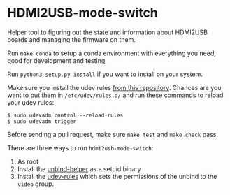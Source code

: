 # HDMI2USB-mode-switch

Helper tool to figuring out the state and information about HDMI2USB boards and
managing the firmware on them.

Run `make conda` to setup a conda environment with everything you need, good
for development and testing.

Run `python3 setup.py install` if you want to install on your system.

Make sure you install the udev rules [from this
repository](https://github.com/litex-hub/litex-buildenv-udev). Chances are you
want to put them in `/etc/udev/rules.d/` and run these commands to reload your
udev rules:

    $ sudo udevadm control --reload-rules
    $ sudo udevadm trigger

Before sending a pull request, make sure `make test` and `make check` pass.

There are three ways to run `hdmi2usb-mode-switch`:

 1. As root
 1. Install the
 [unbind-helper](https://github.com/timvideos/HDMI2USB-mode-switch/blob/master/unbind-helper.c)
 as a setuid binary
 1. Install the
 [udev-rules](https://github.com/litex-hub/litex-buildenv-udev)
 which sets the permissions of the unbind to the `video` group.
